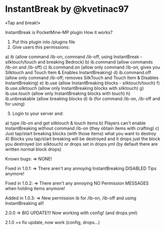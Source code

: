 InstantBreak by @kvetinac97
======================================
«Tap and break!»

InstantBreak is PocketMine-MP plugin
How it works?
1) Put this plugin into /plugins file
2) Give users this permissions:

a) ib (allow command /ib-on, command /ib-off, using InstantBreak - silktouch/touch and breaking Bedrock)
b) ib.command (allow commands /ib-on and /ib-off)
c) ib.command.on (allow only command /ib-on; gives you Silktouch and Touch Item & Enables InstantBreaking)
d) ib.command.off (allow only command /ib-off; removes SilkTouch and Touch Item & Disables InstantBreaking)
e) ib.use (allow InstantBreaking blocks - silktouch/touch)
f) ib.use.silktouch (allow only InstantBreaking blocks with silktouch)
g) ib.use.touch (allow only InstantBreaking blocks with touch)
h) ib.unbreakable (allow breaking blocks d) ib (for command /ib-on, /ib-off and for using)

3) Login to your server and:

a) type /ib-on and get silktouch & touch items
b) Players can't enable InstantBreaking without command /ib-on (they obtain items with crafting) c) Just tap/start breaking blocks (with those items) what you want to destroy
4) Blocks you tap/start breaking will be destroyed and it drops just the block you destroyed (on silktouch) or drops set in drops.yml (by default there are written normal block drops)

Known bugs: => NONE!

Fixed in 1.0.1: => There aren't any annoying InstantBreaking DISABLED Tips anymore!

Fixed in 1.0.2: => There aren't any annoying NO Permission MESSAGES when holding items anymore!

Added in 1.0.3: => New permission ib for /ib-on, /ib-off and using InstantBreaking all!

2.0.0 => BIG UPDATE!!! Now working with config! (and drops.yml)

2.1.0 =» fix update, now work (config, drops...) 
